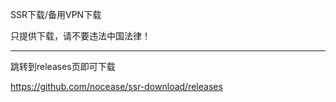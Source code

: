  SSR下载/备用VPN下载
 
 只提供下载，请不要违法中国法律！
 <hr/>
 跳转到releases页即可下载
  
 https://github.com/nocease/ssr-download/releases

